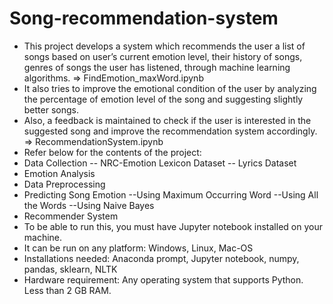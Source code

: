 # Song-recommendation-system
- This project develops a system which recommends the user a list of songs based on user’s current emotion level, their history of songs, genres of songs the user has listened, through machine learning algorithms. => FindEmotion_maxWord.ipynb
- It also tries to improve the emotional condition of the user by analyzing the percentage of emotion level of the song and suggesting slightly better songs.
- Also, a feedback is maintained to check if the user is interested in the suggested song and improve the recommendation system accordingly. => RecommendationSystem.ipynb
- Refer below for the contents of the project:
 - Data Collection
 -- NRC-Emotion Lexicon Dataset
 -- Lyrics Dataset
 -  Emotion Analysis
 -  Data Preprocessing
  - Predicting Song Emotion
       --Using Maximum Occurring Word
       --Using All the Words
       --Using Naive Bayes
- Recommender System
- To be able to run this, you must have Jupyter notebook installed on your machine.
- It can be run on any platform: Windows, Linux, Mac-OS
- Installations needed:
Anaconda prompt, Jupyter notebook, numpy, pandas, sklearn, NLTK
- Hardware requirement: Any operating system that supports Python. Less than 2 GB RAM.
